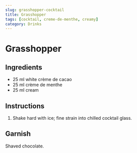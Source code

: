 ```yaml
---
slug: grasshopper-cocktail
title: Grasshopper
tags: [cocktail, creme-de-menthe, creamy]
category: Drinks
---
```


# Grasshopper

## Ingredients

- 25 ml white crème de cacao
- 25 ml crème de menthe
- 25 ml cream

## Instructions

1. Shake hard with ice; fine strain into chilled cocktail glass.

## Garnish

Shaved chocolate.
